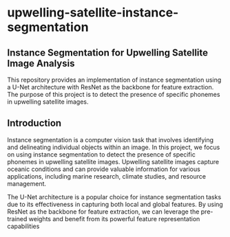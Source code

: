 # upwelling-satellite-instance-segmentation
## Instance Segmentation for Upwelling Satellite Image Analysis
This repository provides an implementation of instance segmentation using a U-Net architecture with ResNet as the backbone for feature extraction. The purpose of this project is to detect the presence of specific phonemes in upwelling satellite images.
## Introduction
Instance segmentation is a computer vision task that involves identifying and delineating individual objects within an image. In this project, we focus on using instance segmentation to detect the presence of specific phonemes in upwelling satellite images. Upwelling satellite images capture oceanic conditions and can provide valuable information for various applications, including marine research, climate studies, and resource management.

The U-Net architecture is a popular choice for instance segmentation tasks due to its effectiveness in capturing both local and global features. By using ResNet as the backbone for feature extraction, we can leverage the pre-trained weights and benefit from its powerful feature representation capabilities
